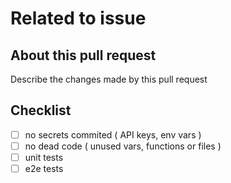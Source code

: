 # Related to issue

## About this pull request

Describe the changes made by this pull request

## Checklist

- [ ] no secrets commited ( API keys, env vars )
- [ ] no dead code ( unused vars, functions or files )
- [ ] unit tests
- [ ] e2e tests
